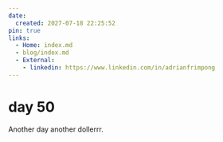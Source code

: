 ```yaml
---
date:
  created: 2027-07-18 22:25:52
pin: true
links:
  - Home: index.md
  - blog/index.md
  - External:
    - linkedin: https://www.linkedin.com/in/adrianfrimpong
---
```


# day 50

Another day another dollerrr.

